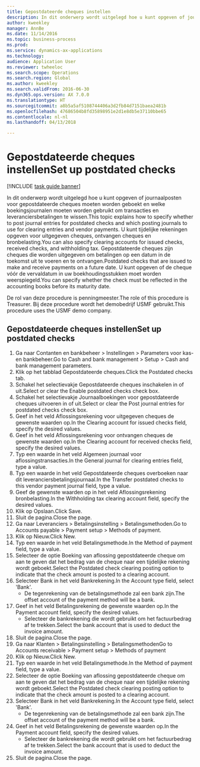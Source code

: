 ```yaml
--- 
title: Gepostdateerde cheques instellen
description: In dit onderwerp wordt uitgelegd hoe u kunt opgeven of journaalposten voor gepostdateerde cheques moeten worden geboekt en welke boekingsjournalen moeten worden gebruikt om transacties en leveranciersbetalingen te wissen.
author: kweekley
manager: AnnBe
ms.date: 11/14/2016
ms.topic: business-process
ms.prod: 
ms.service: dynamics-ax-applications
ms.technology: 
audience: Application User
ms.reviewer: twheeloc
ms.search.scope: Operations
ms.search.region: Global
ms.author: kweekley
ms.search.validFrom: 2016-06-30
ms.dyn365.ops.version: AX 7.0.0
ms.translationtype: HT
ms.sourcegitcommit: a8b5a5af5108744406a3d2fb84d7151baea2481b
ms.openlocfilehash: 47686504b8fd35898951e2d1e8db5e37110bbe65
ms.contentlocale: nl-nl
ms.lasthandoff: 04/13/2018

---
```

# <a name="set-up-postdated-checks"></a><span data-ttu-id="c599d-103">Gepostdateerde cheques instellen</span><span class="sxs-lookup"><span data-stu-id="c599d-103">Set up postdated checks</span></span>

[!INCLUDE [task guide banner](../../includes/task-guide-banner.md)]

<span data-ttu-id="c599d-104">In dit onderwerp wordt uitgelegd hoe u kunt opgeven of journaalposten voor gepostdateerde cheques moeten worden geboekt en welke boekingsjournalen moeten worden gebruikt om transacties en leveranciersbetalingen te wissen.</span><span class="sxs-lookup"><span data-stu-id="c599d-104">This topic explains how to specify whether to post journal entries for postdated checks and which posting journals to use for clearing entries and vendor payments.</span></span> <span data-ttu-id="c599d-105">U kunt tijdelijke rekeningen opgeven voor uitgegeven cheques, ontvangen cheques en bronbelasting.</span><span class="sxs-lookup"><span data-stu-id="c599d-105">You can also specify clearing accounts for issued checks, received checks, and withholding tax.</span></span> <span data-ttu-id="c599d-106">Gepostdateerde cheques zijn cheques die worden uitgegeven om betalingen op een datum in de toekomst uit te voeren en te ontvangen.</span><span class="sxs-lookup"><span data-stu-id="c599d-106">Postdated checks that are issued to make and receive payments on a future date.</span></span> <span data-ttu-id="c599d-107">U kunt opgeven of de cheque vóór de vervaldatum in uw boekhoudingsstukken moet worden weerspiegeld.</span><span class="sxs-lookup"><span data-stu-id="c599d-107">You can specify whether the check must be reflected in the accounting books before its maturity date.</span></span>



<span data-ttu-id="c599d-108">De rol van deze procedure is penningmeester.</span><span class="sxs-lookup"><span data-stu-id="c599d-108">The role of this procedure is Treasurer.</span></span> <span data-ttu-id="c599d-109">Bij deze procedure wordt het demobedrijf USMF gebruikt.</span><span class="sxs-lookup"><span data-stu-id="c599d-109">This procedure uses the USMF demo company.</span></span>


## <a name="set-up-postdated-checks"></a><span data-ttu-id="c599d-110">Gepostdateerde cheques instellen</span><span class="sxs-lookup"><span data-stu-id="c599d-110">Set up postdated checks</span></span>
1. <span data-ttu-id="c599d-111">Ga naar Contanten en bankbeheer > Instellingen > Parameters voor kas- en bankbeheer.</span><span class="sxs-lookup"><span data-stu-id="c599d-111">Go to Cash and bank management > Setup > Cash and bank management parameters.</span></span>
2. <span data-ttu-id="c599d-112">Klik op het tabblad Gepostdateerde cheques.</span><span class="sxs-lookup"><span data-stu-id="c599d-112">Click the Postdated checks tab.</span></span>
3. <span data-ttu-id="c599d-113">Schakel het selectievakje Gepostdateerde cheques inschakelen in of uit.</span><span class="sxs-lookup"><span data-stu-id="c599d-113">Select or clear the Enable postdated checks check box.</span></span>
4. <span data-ttu-id="c599d-114">Schakel het selectievakje Journaalboekingen voor gepostdateerde cheques uitvoeren in of uit.</span><span class="sxs-lookup"><span data-stu-id="c599d-114">Select or clear the Post journal entries for postdated checks check box.</span></span>
5. <span data-ttu-id="c599d-115">Geef in het veld Aflossingsrekening voor uitgegeven cheques de gewenste waarden op.</span><span class="sxs-lookup"><span data-stu-id="c599d-115">In the Clearing account for issued checks field, specify the desired values.</span></span>
6. <span data-ttu-id="c599d-116">Geef in het veld Aflossingsrekening voor ontvangen cheques de gewenste waarden op.</span><span class="sxs-lookup"><span data-stu-id="c599d-116">In the Clearing account for received checks field, specify the desired values.</span></span>
7. <span data-ttu-id="c599d-117">Typ een waarde in het veld Algemeen journaal voor aflossingstransacties.</span><span class="sxs-lookup"><span data-stu-id="c599d-117">In the General journal for clearing entries field, type a value.</span></span>
8. <span data-ttu-id="c599d-118">Typ een waarde in het veld Gepostdateerde cheques overboeken naar dit leveranciersbetalingsjournaal.</span><span class="sxs-lookup"><span data-stu-id="c599d-118">In the Transfer postdated checks to this vendor payment journal field, type a value.</span></span>
9. <span data-ttu-id="c599d-119">Geef de gewenste waarden op in het veld Aflossingsrekening bronbelasting.</span><span class="sxs-lookup"><span data-stu-id="c599d-119">In the Withholding tax clearing account field, specify the desired values.</span></span>
10. <span data-ttu-id="c599d-120">Klik op Opslaan.</span><span class="sxs-lookup"><span data-stu-id="c599d-120">Click Save.</span></span>
11. <span data-ttu-id="c599d-121">Sluit de pagina.</span><span class="sxs-lookup"><span data-stu-id="c599d-121">Close the page.</span></span>
12. <span data-ttu-id="c599d-122">Ga naar Leveranciers > Betalingsinstelling > Betalingsmethoden.</span><span class="sxs-lookup"><span data-stu-id="c599d-122">Go to Accounts payable > Payment setup > Methods of payment.</span></span>
13. <span data-ttu-id="c599d-123">Klik op Nieuw.</span><span class="sxs-lookup"><span data-stu-id="c599d-123">Click New.</span></span>
14. <span data-ttu-id="c599d-124">Typ een waarde in het veld Betalingsmethode.</span><span class="sxs-lookup"><span data-stu-id="c599d-124">In the Method of payment field, type a value.</span></span>
15. <span data-ttu-id="c599d-125">Selecteer de optie Boeking van aflossing gepostdateerde cheque om aan te geven dat het bedrag van de cheque naar een tijdelijke rekening wordt geboekt.</span><span class="sxs-lookup"><span data-stu-id="c599d-125">Select the Postdated check clearing posting option to indicate that the check amount is posted to a clearing account.</span></span>
16. <span data-ttu-id="c599d-126">Selecteer Bank in het veld Bankrekening.</span><span class="sxs-lookup"><span data-stu-id="c599d-126">In the Account type field, select 'Bank'.</span></span>
    * <span data-ttu-id="c599d-127">De tegenrekening van de betalingsmethode zal een bank zijn.</span><span class="sxs-lookup"><span data-stu-id="c599d-127">The offset account of the payment method will be a bank.</span></span>  
17. <span data-ttu-id="c599d-128">Geef in het veld Betalingsrekening de gewenste waarden op.</span><span class="sxs-lookup"><span data-stu-id="c599d-128">In the Payment account field, specify the desired values.</span></span>
    * <span data-ttu-id="c599d-129">Selecteer de bankrekening die wordt gebruikt om het factuurbedrag af te trekken.</span><span class="sxs-lookup"><span data-stu-id="c599d-129">Select the bank account that is used to deduct the invoice amount.</span></span>  
18. <span data-ttu-id="c599d-130">Sluit de pagina.</span><span class="sxs-lookup"><span data-stu-id="c599d-130">Close the page.</span></span>
19. <span data-ttu-id="c599d-131">Ga naar Klanten > Betalingsinstelling > Betalingsmethoden</span><span class="sxs-lookup"><span data-stu-id="c599d-131">Go to Accounts receivable > Payment setup > Methods of payment</span></span>
20. <span data-ttu-id="c599d-132">Klik op Nieuw.</span><span class="sxs-lookup"><span data-stu-id="c599d-132">Click New.</span></span>
21. <span data-ttu-id="c599d-133">Typ een waarde in het veld Betalingsmethode.</span><span class="sxs-lookup"><span data-stu-id="c599d-133">In the Method of payment field, type a value.</span></span>
22. <span data-ttu-id="c599d-134">Selecteer de optie Boeking van aflossing gepostdateerde cheque om aan te geven dat het bedrag van de cheque naar een tijdelijke rekening wordt geboekt.</span><span class="sxs-lookup"><span data-stu-id="c599d-134">Select the Postdated check clearing posting option to indicate that the check amount is posted to a clearing account.</span></span>
23. <span data-ttu-id="c599d-135">Selecteer Bank in het veld Bankrekening.</span><span class="sxs-lookup"><span data-stu-id="c599d-135">In the Account type field, select 'Bank'.</span></span>
    * <span data-ttu-id="c599d-136">De tegenrekening van de betalingsmethode zal een bank zijn.</span><span class="sxs-lookup"><span data-stu-id="c599d-136">The offset account of the payment method will be a bank.</span></span>  
24. <span data-ttu-id="c599d-137">Geef in het veld Betalingsrekening de gewenste waarden op.</span><span class="sxs-lookup"><span data-stu-id="c599d-137">In the Payment account field, specify the desired values.</span></span>
    * <span data-ttu-id="c599d-138">Selecteer de bankrekening die wordt gebruikt om het factuurbedrag af te trekken.</span><span class="sxs-lookup"><span data-stu-id="c599d-138">Select the bank account that is used to deduct the invoice amount.</span></span>  
25. <span data-ttu-id="c599d-139">Sluit de pagina.</span><span class="sxs-lookup"><span data-stu-id="c599d-139">Close the page.</span></span>


